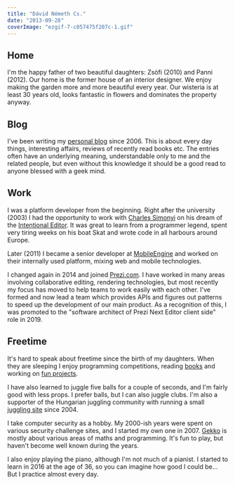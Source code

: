 ```yaml
---
title: "Dávid Németh Cs."
date: "2013-09-28"
coverImage: "ezgif-7-c057475f207c-1.gif"
---
```


## Home

I'm the happy father of two beautiful daughters: Zsófi (2010) and Panni (2012). Our home is the former house of an interior designer. We enjoy making the garden more and more beautiful every year. Our wisteria is at least 30 years old, looks fantastic in flowers and dominates the property anyway.

## Blog

I've been writing my [personal blog](https://csokavar.hu) since 2006. This is about every day things, interesting affairs, reviews of recently read books etc. The entries often have an underlying meaning, understandable only to me and the related people, but even without this knowledge it should be a good read to anyone blessed with a geek mind.

## Work

I was a platform developer from the beginning. Right after the university (2003) I had the opportunity to work with [Charles Simonyi](http://en.wikipedia.org/wiki/Charles_Simonyi) on his dream of the [Intentional Editor](http://intentsoft.com). It was great to learn from a programmer legend, spent very tiring weeks on his boat Skat and wrote code in all harbours around Europe.

Later (2011) I became a senior developer at [MobileEngine](http://mobilengine.com) and worked on their internally used platform, mixing web and mobile technologies.

I changed again in 2014 and joined [Prezi.com](http://prezi.com/about/). I have worked in many areas involving collaborative editing, rendering technologies, but most recently my focus has moved to help teams to work easily with each other. I've formed and now lead a team which provides APIs and figures out patterns to speed up the development of our main product. As a recognition of this, I was promoted to the "software architect of Prezi Next Editor client side" role in 2019.

## Freetime

It's hard to speak about freetime since the birth of my daughters. When they are sleeping I enjoy programming competitions, reading [books](https://csokavar.hu/konyvespolc/) and working on [fun projects](https://csokavar.hu/projects).

I have also learned to juggle five balls for a couple of seconds, and I'm fairly good with less props. I prefer balls, but I can also juggle clubs. I'm also a supporter of the Hungarian juggling community with running a small [juggling site](http://zsonglor.csokavar.hu) since 2004.

I take computer security as a hobby. My 2000-ish years were spent on various security challenge sites, and I started my own one in 2007. [Gekko](http://gekko.csokavar.hu) is mostly about various areas of maths and programming. It's fun to play, but haven't become well known during the years.

I also enjoy playing the piano, although I'm not much of a pianist. I started to learn in 2016 at the age of 36, so you can imagine how good I could be... But I practice almost every day.
